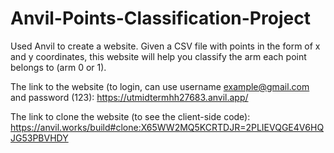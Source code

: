 # Anvil-Points-Classification-Project
Used Anvil to create a website. Given a CSV file with points in the form of x and y coordinates, this website will help you classify the arm each point belongs to (arm 0 or 1).

The link to the website (to login, can use username example@gmail.com and password (123):
https://utmidtermhh27683.anvil.app/

The link to clone the website (to see the client-side code):
https://anvil.works/build#clone:X65WW2MQ5KCRTDJR=2PLIEVQGE4V6HQJG53PBVHDY
